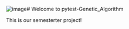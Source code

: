 ![image](https://github.com/SophZoe/Genetic_Algorithm/assets/128530418/d7f5a276-22db-4e85-8c06-799706b60ce2)# Welcome to pytest-Genetic_Algorithm

This is our semesterter project!





